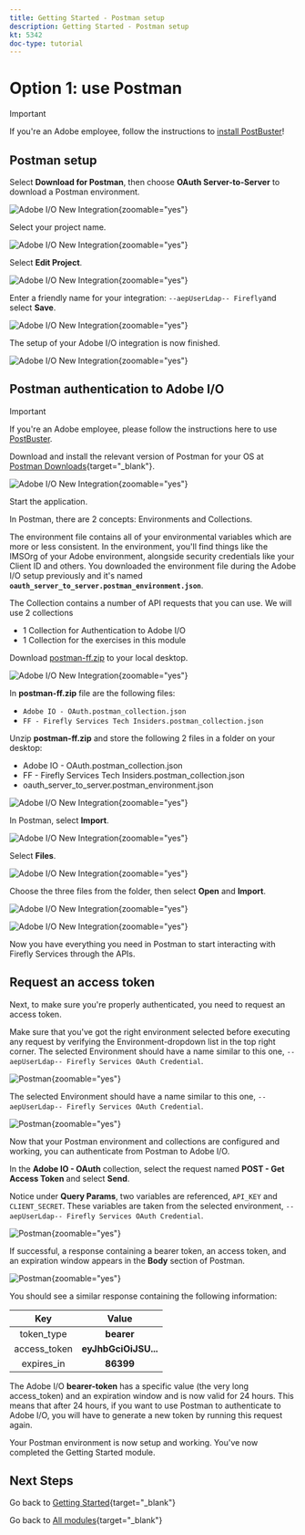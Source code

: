 ```yaml
---
title: Getting Started - Postman setup
description: Getting Started - Postman setup
kt: 5342
doc-type: tutorial
---
```

# Option 1: use Postman

>[!IMPORTANT]
>
>If you're an Adobe employee, follow the instructions to [install PostBuster](./ex8.md)!

## Postman setup

Select **Download for Postman**, then choose **OAuth Server-to-Server** to download a Postman environment.

![Adobe I/O New Integration](./images/iopm.png){zoomable="yes"}

Select your project name.

![Adobe I/O New Integration](./images/api13.png){zoomable="yes"}

Select **Edit Project**.

![Adobe I/O New Integration](./images/api14.png){zoomable="yes"}

Enter a friendly name for your integration: `--aepUserLdap-- Firefly`and select **Save**.

![Adobe I/O New Integration](./images/api15.png){zoomable="yes"}

The setup of your Adobe I/O integration is now finished.

![Adobe I/O New Integration](./images/api16.png){zoomable="yes"}

## Postman authentication to Adobe I/O

>[!IMPORTANT]
>
>If you're an Adobe employee, please follow the instructions here to use [PostBuster](./../../../postbuster.md).

Download and install the relevant version of Postman for your OS at [Postman Downloads](https://www.postman.com/downloads/){target="_blank"}.

![Adobe I/O New Integration](./images/getstarted.png){zoomable="yes"}

Start the application.

In Postman, there are 2 concepts: Environments and Collections.

The environment file contains all of your environmental variables which are more or less consistent. In the environment, you'll find things like the IMSOrg of your Adobe environment, alongside security credentials like your Client ID and others. You downloaded the environment file during the Adobe I/O setup previously and it's named  **`oauth_server_to_server.postman_environment.json`**.
    
The Collection contains a number of API requests that you can use. We will use 2 collections

- 1 Collection for Authentication to Adobe I/O
- 1 Collection for the exercises in this module

Download [postman-ff.zip](./../../../assets/postman/postman-ff.zip) to your local desktop. 

![Adobe I/O New Integration](./images/pmfolder.png){zoomable="yes"}

In **postman-ff.zip** file are the following files:

- `Adobe IO - OAuth.postman_collection.json`
- `FF - Firefly Services Tech Insiders.postman_collection.json`
  
Unzip **postman-ff.zip** and store the following 2 files in a folder on your desktop:

- Adobe IO - OAuth.postman_collection.json 
- FF - Firefly Services Tech Insiders.postman_collection.json 
- oauth_server_to_server.postman_environment.json

![Adobe I/O New Integration](./images/pmfolder1.png){zoomable="yes"}

In Postman, select **Import**.

![Adobe I/O New Integration](./images/postmanui.png){zoomable="yes"}

Select **Files**.

![Adobe I/O New Integration](./images/choosefiles.png){zoomable="yes"}

Choose the three files from the folder, then select **Open** and **Import**. 

![Adobe I/O New Integration](./images/selectfiles.png){zoomable="yes"}

![Adobe I/O New Integration](./images/impconfirm.png){zoomable="yes"}

Now you have everything you need in Postman to start interacting with Firefly Services through the APIs.

## Request an access token

Next, to make sure you're properly authenticated, you need to request an access token.

Make sure that you've got the right environment selected before executing any request by verifying the Environment-dropdown list in the top right corner. The selected Environment should have a name similar to this one, `--aepUserLdap-- Firefly Services OAuth Credential`.

![Postman](./images/envselemea1.png){zoomable="yes"}

The selected Environment should have a name similar to this one, `--aepUserLdap-- Firefly Services OAuth Credential`.

![Postman](./images/envselemea.png){zoomable="yes"}

Now that your Postman environment and collections are configured and working, you can authenticate from Postman to Adobe I/O.

In the **Adobe IO - OAuth** collection, select the request named **POST - Get Access Token** and select **Send**. 

Notice under **Query Params**, two variables are referenced, `API_KEY` and `CLIENT_SECRET`. These variables are taken from the selected environment, `--aepUserLdap-- Firefly Services OAuth Credential`. 

![Postman](./images/ioauth.png){zoomable="yes"}

If successful, a response containing a bearer token, an access token, and an expiration window appears in the **Body** section of Postman.

![Postman](./images/ioauthresp.png){zoomable="yes"}

You should see a similar response containing the following information:

| Key     | Value     | 
|:-------------:| :---------------:| 
| token_type          | **bearer** |
| access_token    | **eyJhbGciOiJSU...** | 
| expires_in          | **86399** |

The Adobe I/O **bearer-token** has a specific value (the very long access_token) and an expiration window and is now valid for 24 hours. This means that after 24 hours, if you want to use Postman to authenticate to Adobe I/O, you will have to generate a new token by running this request again.

Your Postman environment is now setup and working. You've now completed the Getting Started module.

## Next Steps

Go back to [Getting Started](./getting-started.md){target="_blank"}

Go back to [All modules](./../../../overview.md){target="_blank"}
